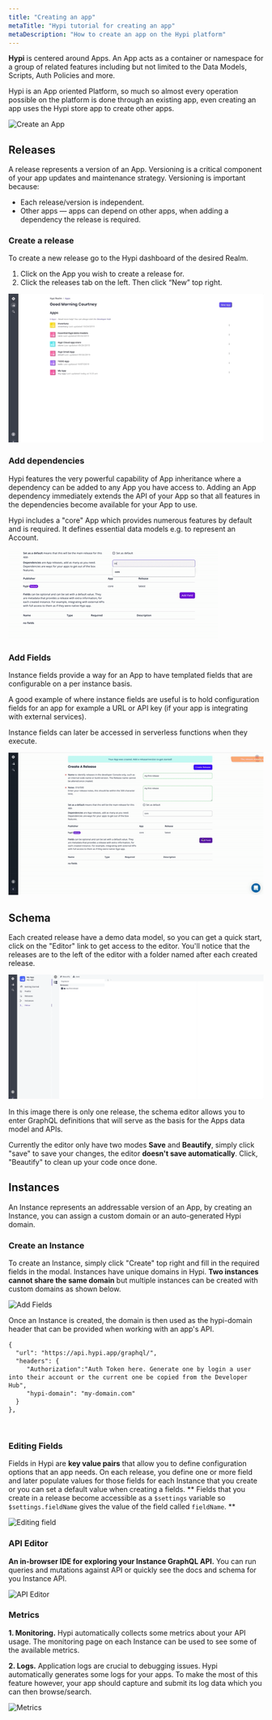 ```yaml
---
title: "Creating an app"
metaTitle: "Hypi tutorial for creating an app"
metaDescription: "How to create an app on the Hypi platform"
---
```


**Hypi** is centered around Apps. An App acts as a container or namespace for a group of related features including but not limited to the Data Models, Scripts, Auth Policies and more. 

Hypi is an App oriented Platform, so much so almost every operation possible on the platform is done through an existing app, even creating an app uses the Hypi store app to create other apps.

![Create an App](../assets/img/create-app.gif "Create app")


## Releases   
A release represents a version of an App. Versioning is a critical component of your app updates and maintenance strategy. Versioning is important because:

* Each release/version is independent.
* Other apps — apps can depend on other apps, when adding a dependency the release is required.

### Create a release
To create a new release go to the Hypi dashboard of the desired Realm.   
1. Click on the App you wish to create a release for.    
2. Click the releases tab on the left. Then click “New” top right.

![Create an release](../assets/img/create-release.gif "Create a release")

### Add dependencies
Hypi features the very powerful capability of App inheritance where a dependency can be added to any App you have access to. Adding an App dependency immediately extends the API of your App so that all features in the dependencies become available for your App to use.
      
Hypi includes a "core" App which provides numerous features by default and is required. It defines essential data models e.g. to represent an Account.
 
 <img class="w-100 mb-3" src="../assets/img/add-depend.gif"/>
 

### Add Fields
Instance fields provide a way for an App to have templated fields that are configurable on a per instance basis. 

A good example of where instance fields are useful is to hold configuration fields for an app for example a URL or API key (if your app is integrating with external services). 

Instance fields can later be accessed in serverless functions when they execute.

![Add Fields](../assets/img/add-fields.gif "add fields")


## Schema
Each created release have a demo data model, so you can get a quick start,  click on the "Editor" link to get access to the editor. You'll notice that the releases are to the left of the editor with a folder named after each created release.

![Add Fields](../assets/img/schema.gif "Editing a schema")
  
In this image there is only one release, the schema editor allows you to enter GraphQL definitions that will serve as the basis for the Apps data model and APIs. 

Currently the editor only have two modes **Save** and **Beautify**, simply click "save" to save your changes, the editor **doesn't save automatically**. Click, "Beautify" to clean up your code once done.


## Instances
An Instance represents an addressable version of an App, by creating an Instance, you can assign a custom domain or an auto-generated Hypi domain. 
   
### Create an Instance
To create an Instance, simply click "Create" top right and fill in the required fields in the modal.
Instances have unique domains in Hypi. **Two instances cannot share the same domain** but multiple instances can be created with custom domains as shown below.

![Add Fields](../assets/img/create-instance.gif "Creating Instance")

Once an Instance is created, the domain is then used as the hypi-domain header that can be provided when working with an app's API.
   
    {
      "url": "https://api.hypi.app/graphql/",
      "headers": {
         "Authorization":"Auth Token here. Generate one by login a user into their account or the current one be copied from the Developer Hub",
         "hypi-domain": "my-domain.com"
      }
    },

<br/>

### Editing Fields
Fields in Hypi are **key value pairs** that allow you to define configuration options that an app needs. On each release, you define one or more field and later populate values for those fields for each Instance that you create or you can set a default value when creating a fields. **
Fields that you create in a release become accessible as a `$settings` variable so `$settings.fieldName` gives the value of the field called `fieldName`.
**

  ![Editing field](../assets/img/editing-fields.gif "Editing fields")

### API Editor
**An in-browser IDE for exploring your Instance GraphQL API.** You can run queries and mutations against API or quickly see the docs and schema for you Instance API.

  ![API Editor](../assets/img/api-editor.gif "API Editor")

### Metrics
**1. Monitoring.**
Hypi automatically collects some metrics about your API usage. The monitoring page on each Instance can be used to see some of the available metrics.

**2. Logs.**
Application logs are crucial to debugging issues. Hypi automatically generates some logs for your apps. To make the most of this feature however, your app should capture and submit its log data which you can then browse/search.


  ![Metrics](../assets/img/metrics.gif "Metrics")
